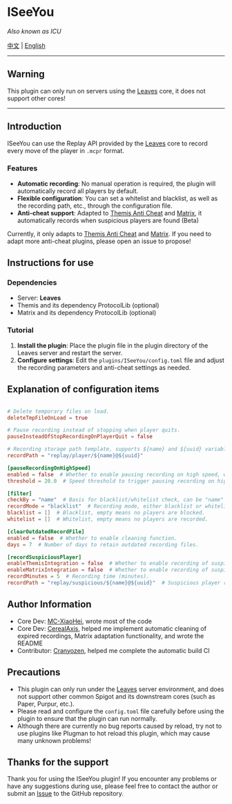 # ISeeYou

_Also known as ICU_

[中文](README_CN.md) | [English](README.MD)

---

## Warning

This plugin can only run on servers using the [Leaves](https://leavesmc.org/) core, it does not support other cores!

---

## Introduction

ISeeYou can use the Replay API provided by the [Leaves](https://leavesmc.org/) core to record every move of the player in `.mcpr` format.

### Features

- **Automatic recording**: No manual operation is required, the plugin will automatically record all players by default.
- **Flexible configuration**: You can set a whitelist and blacklist, as well as the recording path, etc., through the configuration file.
- **Anti-cheat support**: Adapted to [Themis Anti Cheat](https://www.spigotmc.org/resources/themis-anti-cheat-1-17-1-20-bedrock-support-paper-compatibility-free-optimized.90766/) and [Matrix](https://matrix.rip/), it automatically records when suspicious players are found (Beta)

Currently, it only adapts to [Themis Anti Cheat](https://www.spigotmc.org/resources/themis-anti-cheat-1-17-1-20-bedrock-support-paper-compatibility-free-optimized.90766/) and [Matrix](https://matrix.rip/). If you need to adapt more anti-cheat plugins, please open an issue to propose!

## Instructions for use

### Dependencies

- Server: **Leaves**
- Themis and its dependency ProtocolLib (optional)
- Matrix and its dependency ProtocolLib (optional)

### Tutorial

1. **Install the plugin**: Place the plugin file in the plugin directory of the Leaves server and restart the server.
2. **Configure settings**: Edit the `plugins/ISeeYou/config.toml` file and adjust the recording parameters and anti-cheat settings as needed.

## Explanation of configuration items

```toml

# Delete temporary files on load.
deleteTmpFileOnLoad = true

# Pause recording instead of stopping when player quits.
pauseInsteadOfStopRecordingOnPlayerQuit = false

# Recording storage path template, supports ${name} and ${uuid} variables.
recordPath = "replay/player/${name}@${uuid}"

[pauseRecordingOnHighSpeed]
enabled = false  # Whether to enable pausing recording on high speed, which pauses recording when the player moves at high speeds.
threshold = 20.0  # Speed threshold to trigger pausing recording on high speed.

[filter]
checkBy = "name"  # Basis for blacklist/whitelist check, can be "name" or "uuid", default is "name", indicating player name.
recordMode = "blacklist"  # Recording mode, either blacklist or whitelist.
blacklist = []  # Blacklist, empty means no players are blocked.
whitelist = []  # Whitelist, empty means no players are recorded.

[clearOutdatedRecordFile]
enabled = false  # Whether to enable cleaning function.
days = 7  # Number of days to retain outdated recording files.

[recordSuspiciousPlayer]
enableThemisIntegration = false  # Whether to enable recording of suspicious players monitored by Themis reports.
enableMatrixIntegration = false  # Whether to enable recording of suspicious players monitored by Matrix reports.
recordMinutes = 5  # Recording time (minutes).
recordPath = "replay/suspicious/${name}@${uuid}"  # Suspicious player recording file path template, supports ${name} and ${uuid} variables.

```

## Author Information

- Core Dev: [MC-XiaoHei](https://github.com/MC-XiaoHei), wrote most of the code
- Core Dev: [CerealAxis](https://github.com/CerealAxis), helped me implement automatic cleaning of expired recordings, Matrix adaptation functionality, and wrote the README
- Contributor: [Cranyozen](https://github.com/Cranyozen), helped me complete the automatic build CI

## Precautions

- This plugin can only run under the [Leaves](https://leavesmc.top/) server environment, and does not support other common Spigot and its downstream cores (such as Paper, Purpur, etc.).
- Please read and configure the `config.toml` file carefully before using the plugin to ensure that the plugin can run normally.
- Although there are currently no bug reports caused by reload, try not to use plugins like Plugman to hot reload this plugin, which may cause many unknown problems!

## Thanks for the support

Thank you for using the ISeeYou plugin! If you encounter any problems or have any suggestions during use, please feel free to contact the author or submit an [Issue](https://github.com/MC-XiaoHei/ISeeYou/issues) to the GitHub repository.